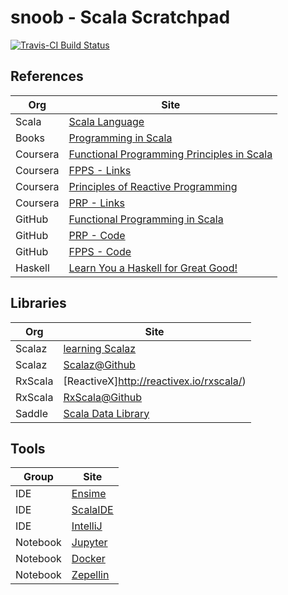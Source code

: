 # snoob - Scala Scratchpad


[![Travis-CI Build Status](https://travis-ci.org/hute37/snoob.svg?branch=master)](https://travis-ci.org/hute37/snoob)


## References


| Org | Site | 
| --- | ---- |
| Scala | [Scala Language](http://www.scala-lang.org/) |
| Books | [Programming in Scala](http://www.artima.com/pins1ed/) |
| Coursera | [Functional Programming Principles in Scala](https://class.coursera.org/progfun-003) |
| Coursera | [FPPS - Links](https://class.coursera.org/progfun-003/wiki/LearningResources) |
| Coursera | [Principles of Reactive Programming](https://class.coursera.org/reactive-002) |
| Coursera | [PRP - Links](https://class.coursera.org/reactive-002/wiki/LearningResources) |
| GitHub | [Functional Programming in Scala](https://github.com/debasishg/fpinscala) |
| GitHub | [PRP - Code](https://github.com/dnvriend/reactive-programming) |
| GitHub | [FPPS - Code](https://github.com/ailyenko/Functional-Scala) |
| Haskell  | [Learn You a Haskell for Great Good!](http://learnyouahaskell.com/chapters) |



## Libraries


| Org | Site | 
| --- | ---- |
| Scalaz | [learning Scalaz](http://eed3si9n.com/learning-scalaz/) |
| Scalaz | [Scalaz@Github](https://github.com/scalaz/scalaz) |
| RxScala | [ReactiveX]http://reactivex.io/rxscala/) |
| RxScala | [RxScala@Github](https://github.com/ReactiveX/RxScala) |
| Saddle | [Scala Data Library](http://saddle.github.io/) |


## Tools


| Group | Site | 
| --- | ---- |
| IDE | [Ensime](http://ensime.github.io/editors/emacs/cheat_sheet/) |
| IDE | [ScalaIDE ](http://scala-ide.org/) |
| IDE | [IntelliJ ](https://www.jetbrains.com/idea/) |
| Notebook | [Jupyter](http://jupyter.org/) |
| Notebook | [Docker](https://hub.docker.com/r/jupyter/all-spark-notebook/) |
| Notebook | [Zepellin](https://zeppelin.incubator.apache.org/) |


